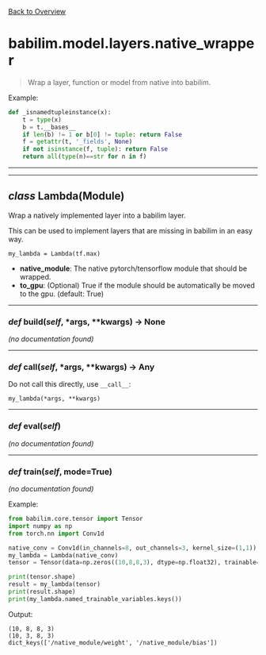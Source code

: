 [Back to Overview](../../../README.md)

# babilim.model.layers.native_wrapper

> Wrap a layer, function or model from native into babilim.

Example:
```python
def _isnamedtupleinstance(x):
    t = type(x)
    b = t.__bases__
    if len(b) != 1 or b[0] != tuple: return False
    f = getattr(t, '_fields', None)
    if not isinstance(f, tuple): return False
    return all(type(n)==str for n in f)
```

---
---
## *class* **Lambda**(Module)

Wrap a natively implemented layer into a babilim layer.

This can be used to implement layers that are missing in babilim in an easy way.

```
my_lambda = Lambda(tf.max)
```

* **native_module**: The native pytorch/tensorflow module that should be wrapped.
* **to_gpu**: (Optional) True if the module should be automatically be moved to the gpu. (default: True)


---
### *def* **build**(*self*, *args, **kwargs) -> None

*(no documentation found)*

---
### *def* **call**(*self*, *args, **kwargs) -> Any

Do not call this directly, use `__call__`:
```
my_lambda(*args, **kwargs)
```


---
### *def* **eval**(*self*)

*(no documentation found)*

---
### *def* **train**(*self*, mode=True)

*(no documentation found)*

Example:
```python
from babilim.core.tensor import Tensor
import numpy as np
from torch.nn import Conv1d

native_conv = Conv1d(in_channels=8, out_channels=3, kernel_size=(1,1))
my_lambda = Lambda(native_conv)
tensor = Tensor(data=np.zeros((10,8,8,3), dtype=np.float32), trainable=False)

print(tensor.shape)
result = my_lambda(tensor)
print(result.shape)
print(my_lambda.named_trainable_variables.keys())
```
Output:
```
(10, 8, 8, 3)
(10, 3, 8, 3)
dict_keys(['/native_module/weight', '/native_module/bias'])

```

